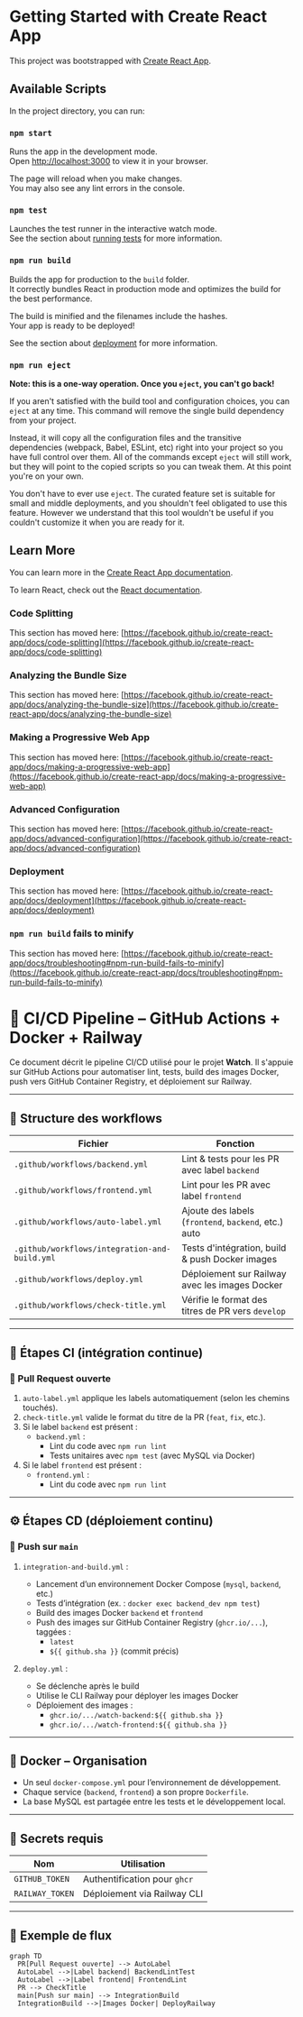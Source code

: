 # Getting Started with Create React App

This project was bootstrapped with [Create React App](https://github.com/facebook/create-react-app).

## Available Scripts

In the project directory, you can run:

### `npm start`

Runs the app in the development mode.\
Open [http://localhost:3000](http://localhost:3000) to view it in your browser.

The page will reload when you make changes.\
You may also see any lint errors in the console.

### `npm test`

Launches the test runner in the interactive watch mode.\
See the section about [running tests](https://facebook.github.io/create-react-app/docs/running-tests) for more information.

### `npm run build`

Builds the app for production to the `build` folder.\
It correctly bundles React in production mode and optimizes the build for the best performance.

The build is minified and the filenames include the hashes.\
Your app is ready to be deployed!

See the section about [deployment](https://facebook.github.io/create-react-app/docs/deployment) for more information.

### `npm run eject`

**Note: this is a one-way operation. Once you `eject`, you can't go back!**

If you aren't satisfied with the build tool and configuration choices, you can `eject` at any time. This command will remove the single build dependency from your project.

Instead, it will copy all the configuration files and the transitive dependencies (webpack, Babel, ESLint, etc) right into your project so you have full control over them. All of the commands except `eject` will still work, but they will point to the copied scripts so you can tweak them. At this point you're on your own.

You don't have to ever use `eject`. The curated feature set is suitable for small and middle deployments, and you shouldn't feel obligated to use this feature. However we understand that this tool wouldn't be useful if you couldn't customize it when you are ready for it.

## Learn More

You can learn more in the [Create React App documentation](https://facebook.github.io/create-react-app/docs/getting-started).

To learn React, check out the [React documentation](https://reactjs.org/).

### Code Splitting

This section has moved here: [https://facebook.github.io/create-react-app/docs/code-splitting](https://facebook.github.io/create-react-app/docs/code-splitting)

### Analyzing the Bundle Size

This section has moved here: [https://facebook.github.io/create-react-app/docs/analyzing-the-bundle-size](https://facebook.github.io/create-react-app/docs/analyzing-the-bundle-size)

### Making a Progressive Web App

This section has moved here: [https://facebook.github.io/create-react-app/docs/making-a-progressive-web-app](https://facebook.github.io/create-react-app/docs/making-a-progressive-web-app)

### Advanced Configuration

This section has moved here: [https://facebook.github.io/create-react-app/docs/advanced-configuration](https://facebook.github.io/create-react-app/docs/advanced-configuration)

### Deployment

This section has moved here: [https://facebook.github.io/create-react-app/docs/deployment](https://facebook.github.io/create-react-app/docs/deployment)

### `npm run build` fails to minify

This section has moved here: [https://facebook.github.io/create-react-app/docs/troubleshooting#npm-run-build-fails-to-minify](https://facebook.github.io/create-react-app/docs/troubleshooting#npm-run-build-fails-to-minify)


# 🚀 CI/CD Pipeline – GitHub Actions + Docker + Railway

Ce document décrit le pipeline CI/CD utilisé pour le projet **Watch**. Il s'appuie sur GitHub Actions pour automatiser lint, tests, build des images Docker, push vers GitHub Container Registry, et déploiement sur Railway.

---

## 📁 Structure des workflows

| Fichier                             | Fonction                                                 |
|-------------------------------------|----------------------------------------------------------|
| `.github/workflows/backend.yml`     | Lint & tests pour les PR avec label `backend`            |
| `.github/workflows/frontend.yml`    | Lint pour les PR avec label `frontend`                   |
| `.github/workflows/auto-label.yml`  | Ajoute des labels (`frontend`, `backend`, etc.) auto     |
| `.github/workflows/integration-and-build.yml` | Tests d'intégration, build & push Docker images  |
| `.github/workflows/deploy.yml`      | Déploiement sur Railway avec les images Docker           |
| `.github/workflows/check-title.yml` | Vérifie le format des titres de PR vers `develop`        |

---

## 🧪 Étapes CI (intégration continue)

### 🔹 Pull Request ouverte

1. `auto-label.yml` applique les labels automatiquement (selon les chemins touchés).
2. `check-title.yml` valide le format du titre de la PR (`feat`, `fix`, etc.).
3. Si le label `backend` est présent :
   - `backend.yml` :
     - Lint du code avec `npm run lint`
     - Tests unitaires avec `npm test` (avec MySQL via Docker)
4. Si le label `frontend` est présent :
   - `frontend.yml` :
     - Lint du code avec `npm run lint`

---

## ⚙️ Étapes CD (déploiement continu)

### 🔹 Push sur `main`

1. `integration-and-build.yml` :
   - Lancement d’un environnement Docker Compose (`mysql`, `backend`, etc.)
   - Tests d’intégration (ex. : `docker exec backend_dev npm test`)
   - Build des images Docker `backend` et `frontend`
   - Push des images sur GitHub Container Registry (`ghcr.io/...`), taggées :
     - `latest`
     - `${{ github.sha }}` (commit précis)

2. `deploy.yml` :
   - Se déclenche après le build
   - Utilise le CLI Railway pour déployer les images Docker
   - Déploiement des images :
     - `ghcr.io/.../watch-backend:${{ github.sha }}`
     - `ghcr.io/.../watch-frontend:${{ github.sha }}`

---

## 🐳 Docker – Organisation

- Un seul `docker-compose.yml` pour l’environnement de développement.
- Chaque service (`backend`, `frontend`) a son propre `Dockerfile`.
- La base MySQL est partagée entre les tests et le développement local.

---

## 🔐 Secrets requis

| Nom              | Utilisation                  |
|------------------|------------------------------|
| `GITHUB_TOKEN`   | Authentification pour `ghcr` |
| `RAILWAY_TOKEN`  | Déploiement via Railway CLI  |

---

## 📝 Exemple de flux

```mermaid
graph TD
  PR[Pull Request ouverte] --> AutoLabel
  AutoLabel -->|Label backend| BackendLintTest
  AutoLabel -->|Label frontend| FrontendLint
  PR --> CheckTitle
  main[Push sur main] --> IntegrationBuild
  IntegrationBuild -->|Images Docker| DeployRailway





